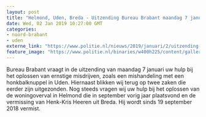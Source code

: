 ```yaml
---
layout: post
title: "Helmond, Uden, Breda - Uitzending Bureau Brabant maandag 7 januari"
date: Wed, 02 Jan 2019 10:27:00 GMT
categories: 
- noord-brabant 
- uden 
externe_link: "https://www.politie.nl/nieuws/2019/januari/2/uitzending-bureau-brabant-maandag-7-januari.html"
feature_image: "https://www.politie.nl/binaries/w400h225/content/gallery/politie/nieuws/2019/januari/08-zw/bb7januari.jpg"
---
```


Bureau Brabant vraagt in de uitzending van maandag 7 januari uw hulp bij het oplossen van ernstige misdrijven, zoals een mishandeling met een honkbalknuppel in Uden. Hiernaast blikken wij terug op twee zaken die eerder zijn uitgezonden. Nog steeds vragen wij uw hulp bij het oplossen van de woningoverval in Helmond die in september vorig jaar plaatsvond en de vermissing van Henk-Kris Heeren uit Breda. Hij wordt sinds 19 september 2018 vermist.

